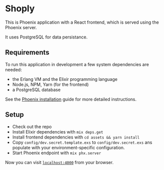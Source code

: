 # Shoply

This is Phoenix application with a React frontend, which is served using the Phoenix server.

It uses PostgreSQL for data persistance.

## Requirements

To run this application in development a few system dependencies are needed:

- the Erlang VM and the Elixir programming language
- Node.js, NPM, Yarn (for the frontend)
- a PostgreSQL database

See the [Phoenix installation][phoenix-installation] guide for more detailed instructions.

## Setup

- Check out the repo
- Install Elixir dependencies with `mix deps.get`
- Install frontend dependencies with `cd assets && yarn install`
- Copy `config/dev.secret.template.exs` to `config/dev.secret.exs` ans populate with your environment-specific configuration.
- Start Phoenix endpoint with `mix phx.server`

Now you can visit [`localhost:4000`](http://localhost:4000) from your browser.

[phoenix-installation]: https://hexdocs.pm/phoenix/installation.html
